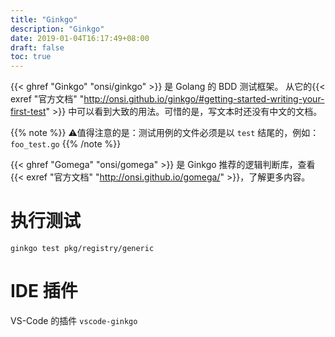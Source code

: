 ```yaml
---
title: "Ginkgo"
description: "Ginkgo"
date: 2019-01-04T16:17:49+08:00
draft: false
toc: true
---
```


{{< ghref "Ginkgo" "onsi/ginkgo" >}} 是 Golang 的 BDD 测试框架。
从它的{{< exref "官方文档" "http://onsi.github.io/ginkgo/#getting-started-writing-your-first-test" >}}
中可以看到大致的用法。可惜的是，写文本时还没有中文的文档。

{{% note %}}
️⚠️值得注意的是：测试用例的文件必须是以 `test` 结尾的，例如：`foo_test.go`
{{% /note %}}

{{< ghref "Gomega" "onsi/gomega" >}} 是 Ginkgo 推荐的逻辑判断库，查看{{< exref "官方文档" "http://onsi.github.io/gomega/" >}}，了解更多内容。

# 执行测试

`ginkgo test pkg/registry/generic`

# IDE 插件

VS-Code 的插件 `vscode-ginkgo`
